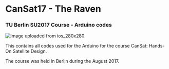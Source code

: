 # CanSat17 - The Raven
### TU Berlin SU2017 Course - Arduino codes
![image uploaded from ios_280x280](https://user-images.githubusercontent.com/7142404/29188149-7a42359e-7e12-11e7-99b6-f333d9dabc5e.jpg)

This contains all codes used for the Arduino for the course CanSat: Hands-On Satellite Design.

The course was held in Berlin during the August 2017.

